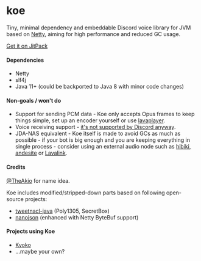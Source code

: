 # koe

Tiny, minimal dependency and embeddable Discord voice library for JVM based on [Netty](https://netty.io), aiming for high performance and reduced GC usage.

[Get it on JitPack](https://jitpack.io/#moe.kyokobot/koe)

#### Dependencies
- Netty
- slf4j
- Java 11+ (could be backported to Java 8 with minor code changes)

#### Non-goals / won't do

- Support for sending PCM data - Koe only accepts Opus frames to keep things simple, set up an encoder yourself or 
use [lavaplayer](https://github.com/sedmelluq/lavaplayer).
- Voice receiving support - [it's not supported by Discord anyway](https://github.com/discordapp/discord-api-docs/issues/808#issuecomment-458863743).
- JDA-NAS equivalent - Koe itself is made to avoid GCs as much as possible - if your bot is big enough and you are 
keeping everything in single process - consider using an external audio node such as [hibiki](https://github.com/KyokoBot/hibiki), 
[andesite](https://github.com/natanbc/andesite-node) or [Lavalink](https://github.com/Frederikam/Lavalink).

#### Credits

[@TheAkio](https://github.com/TheAkio) for name idea.

Koe includes modified/stripped-down parts based on following open-source projects:

- [tweetnacl-java](https://github.com/InstantWebP2P/tweetnacl-java) (Poly1305, SecretBox)
- [nanojson](https://github.com/mmastrac/nanojson) (enhanced with Netty ByteBuf support)

#### Projects using Koe

- [Kyoko](https://github.com/KyokoBot/kyoko)
- ...maybe your own?